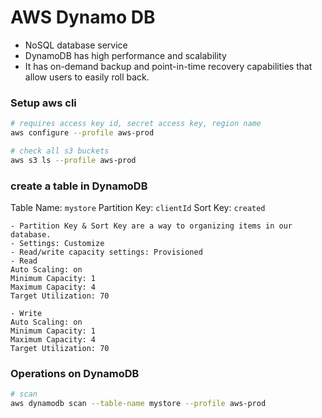 # AWS Dynamo DB

- NoSQL database service
- DynamoDB has high performance and scalability
- It has on-demand backup and point-in-time recovery capabilities
  that allow users to easily roll back.

### Setup aws cli

```bash
# requires access key id, secret access key, region name
aws configure --profile aws-prod

# check all s3 buckets
aws s3 ls --profile aws-prod
```

### create a table in DynamoDB

Table Name: `mystore`
Partition Key: `clientId`
Sort Key: `created`

```
- Partition Key & Sort Key are a way to organizing items in our database.
- Settings: Customize
- Read/write capacity settings: Provisioned
- Read
Auto Scaling: on
Minimum Capacity: 1
Maximum Capacity: 4
Target Utilization: 70

- Write
Auto Scaling: on
Minimum Capacity: 1
Maximum Capacity: 4
Target Utilization: 70

```

### Operations on DynamoDB

```bash
# scan
aws dynamodb scan --table-name mystore --profile aws-prod
```
